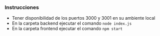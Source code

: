### Instrucciones

- Tener disponibilidad de los puertos 3000 y 3001 en su ambiente local
- En la carpeta backend ejecutar el comando `node index.js`
- En la carpeta frontend ejecutar el comando `npm start`
